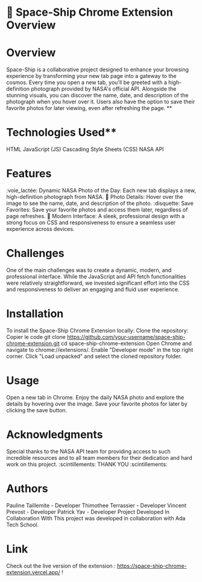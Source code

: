 # 🚀 Space-Ship Chrome Extension Overview
# Overview
Space-Ship is a collaborative project designed to enhance your browsing experience by transforming your new tab page into a gateway to the cosmos. Every time you open a new tab, you'll be greeted with a high-definition photograph provided by NASA's official API. Alongside the stunning visuals, you can discover the name, date, and description of the photograph when you hover over it. Users also have the option to save their favorite photos for later viewing, even after refreshing the page.
**
# Technologies Used**
HTML
JavaScript (JS)
Cascading Style Sheets (CSS)
NASA API
# Features
:voie_lactée: Dynamic NASA Photo of the Day: Each new tab displays a new, high-definition photograph from NASA.
:date: Photo Details: Hover over the image to see the name, date, and description of the photo.
:disquette: Save Favorites: Save your favorite photos and access them later, regardless of page refreshes.
:art: Modern Interface: A sleek, professional design with a strong focus on CSS and responsiveness to ensure a seamless user experience across devices.
# Challenges
One of the main challenges was to create a dynamic, modern, and professional interface. While the JavaScript and API fetch functionalities were relatively straightforward, we invested significant effort into the CSS and responsiveness to deliver an engaging and fluid user experience.
# Installation
To install the Space-Ship Chrome Extension locally:
Clone the repository:
Copier le code
git clone https://github.com/your-username/space-ship-chrome-extension.git
cd space-ship-chrome-extension
Open Chrome and navigate to chrome://extensions/.
Enable "Developer mode" in the top right corner.
Click "Load unpacked" and select the cloned repository folder.
# Usage
Open a new tab in Chrome.
Enjoy the daily NASA photo and explore the details by hovering over the image.
Save your favorite photos for later by clicking the save button.
# Acknowledgments
Special thanks to the NASA API team for providing access to such incredible resources and to all team members for their dedication and hard work on this project.
:scintillements: THANK YOU :scintillements:
# Authors
Pauline Taillemite - Developer
Thimothee Terrassier - Developer
Vincent Prevost - Developer
Patrick Yav - Developer
Project Developed In Collaboration With
This project was developed in collaboration with Ada Tech School.
# Link
Check out the live version of the extension : https://space-ship-chrome-extension.vercel.app/ !
